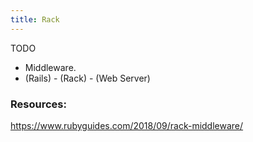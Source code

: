 ```yaml
---
title: Rack
---
```


TODO

- Middleware.
- (Rails) - (Rack) - (Web Server)

### Resources:
https://www.rubyguides.com/2018/09/rack-middleware/